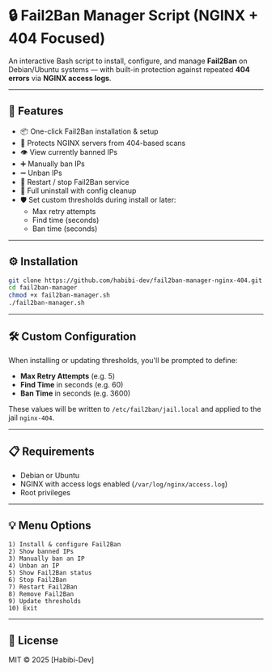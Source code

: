 # 🔒 Fail2Ban Manager Script (NGINX + 404 Focused)

An interactive Bash script to install, configure, and manage **Fail2Ban** on Debian/Ubuntu systems — with built-in protection against repeated **404 errors** via **NGINX access logs**.

---

## 🚀 Features

- 📦 One-click Fail2Ban installation & setup
- 🔐 Protects NGINX servers from 404-based scans
- 👁 View currently banned IPs
- ➕ Manually ban IPs
- ➖ Unban IPs
- 🔄 Restart / stop Fail2Ban service
- 🧹 Full uninstall with config cleanup
- 🛡️ Set custom thresholds during install or later:
  - Max retry attempts
  - Find time (seconds)
  - Ban time (seconds)

---

## ⚙️ Installation

```bash
git clone https://github.com/habibi-dev/fail2ban-manager-nginx-404.git
cd fail2ban-manager
chmod +x fail2ban-manager.sh
./fail2ban-manager.sh
```

---

## 🛠 Custom Configuration

When installing or updating thresholds, you'll be prompted to define:

- **Max Retry Attempts** (e.g. 5)
- **Find Time** in seconds (e.g. 60)
- **Ban Time** in seconds (e.g. 3600)

These values will be written to `/etc/fail2ban/jail.local` and applied to the jail `nginx-404`.

---

## 📋 Requirements

- Debian or Ubuntu
- NGINX with access logs enabled (`/var/log/nginx/access.log`)
- Root privileges

---

## 💡 Menu Options

```
1) Install & configure Fail2Ban
2) Show banned IPs
3) Manually ban an IP
4) Unban an IP
5) Show Fail2Ban status
6) Stop Fail2Ban
7) Restart Fail2Ban
8) Remove Fail2Ban
9) Update thresholds
10) Exit
```

---

## 📝 License

MIT © 2025 [Habibi-Dev]
